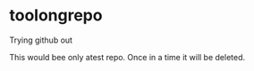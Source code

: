 # toolongrepo
Trying github out

This would bee only atest  repo. Once in a time it will be deleted.
